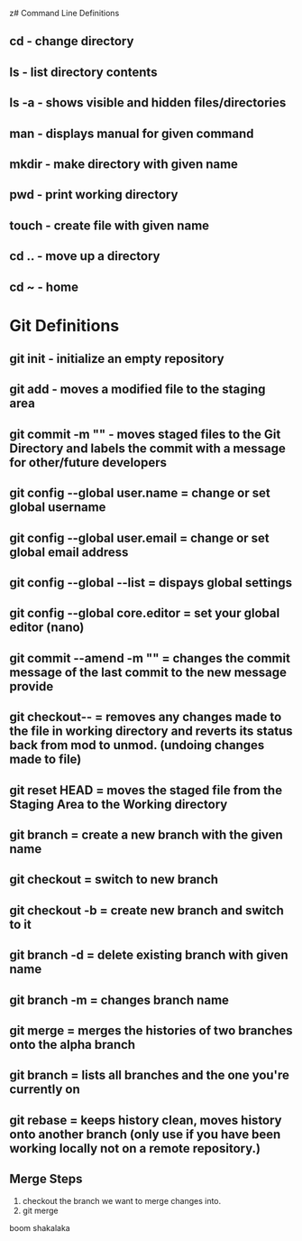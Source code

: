 z# Command Line Definitions

## cd - change directory

## ls - list directory contents

## ls -a - shows visible and hidden files/directories

## man <command> - displays manual for given command

## mkdir <directory name> - make directory with given name

## pwd - print working directory

## touch <filename> - create file with given name

## cd .. - move up a directory

## cd ~ - home

# Git Definitions

## git init - initialize an empty repository

## git add <filename> - moves a modified file to the staging area

## git commit -m "<message>" - moves staged files to the Git Directory and labels the commit with a message for other/future developers

## git config --global user.name = change or set global username

## git config --global user.email = change or set global email address

## git config --global --list = dispays global settings

## git config --global core.editor <editor of choice> = set your global editor (nano)

## git commit --amend -m "<new message>" = changes the commit message of the last commit to the new message provide

## git checkout-- <filename> = removes any changes made to the file in working directory and reverts its status back from mod to unmod. (undoing changes made to file)

## git reset HEAD <filename> = moves the staged file from the Staging Area to the Working directory

## git branch <branchname> = create a new branch with the given name

## git checkout <branchname> = switch to new branch

## git checkout -b <branchname> = create new branch and switch to it

## git branch -d <branchname> = delete existing branch with given name

## git branch -m <oldname> <newname> = changes branch name

## git merge <branchname> = merges the histories of two branches onto the alpha branch

## git branch = lists all branches and the one you're currently on

## git rebase = keeps history clean, moves history onto another branch (only use if you have been working locally not on a remote repository.)

## Merge Steps
1. checkout the branch we want to merge changes into.
2. git merge <branchWithChanges>

boom shakalaka
